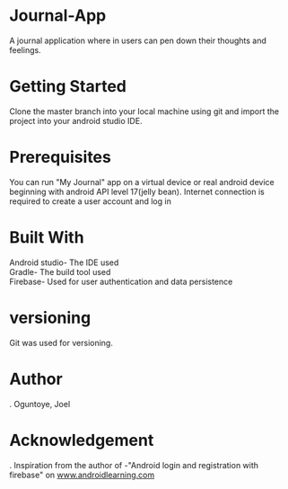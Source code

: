 # Journal-App
A journal application where in users can pen down their thoughts and feelings. 

# Getting Started
Clone the master branch into your local machine using git and import the project into your android studio IDE. 

# Prerequisites
You can run "My Journal" app on a virtual device or real android device beginning with android API level 17(jelly bean). Internet connection is required to create a user account and log in 

# Built With
Android studio- The IDE used                                                                                
Gradle- The build tool used                                                                                                               
Firebase- Used for user authentication and data persistence

# versioning
Git was used for versioning.

# Author
. Oguntoye, Joel

# Acknowledgement
. Inspiration from the author of -"Android login and registration with firebase" on www.androidlearning.com
